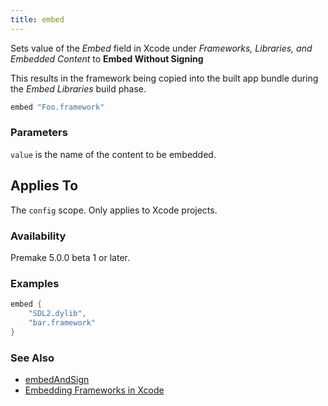 ```yaml
---
title: embed
---
```


Sets value of the *Embed* field in Xcode under *Frameworks, Libraries, and Embedded Content* to **Embed Without Signing**

This results in the framework being copied into the built app bundle during the *Embed Libraries* build phase.

```lua
embed "Foo.framework"
```

### Parameters ###

`value` is the name of the content to be embedded.

## Applies To ###

The `config` scope. Only applies to Xcode projects.

### Availability ###

Premake 5.0.0 beta 1 or later.

### Examples ###

```lua
embed {
	"SDL2.dylib",
	"bar.framework"   
}
```

### See Also ###

* [embedAndSign](embedandsign.md)
* [Embedding Frameworks in Xcode](Embedding-Frameworks-in-Xcode.md)